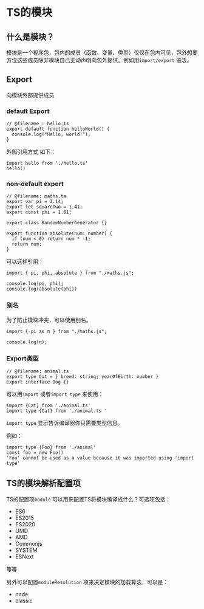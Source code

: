 # TS的模块

## 什么是模块？



模块是一个程序包，包内的成员（函数、变量、类型）仅仅在包内可见，包外想要方位这些成员除非模块自己主动声明向包外提供。例如用`import/export` 语法。





## Export

向模块外部提供成员



### default Export

```tsx
// @filename : hello.ts
export default function helloWorld() {
  console.log("Hello, world!");
}
```

外部引用方式 如下：

```tsx
import hello from './hello.ts'
hello()
```

### non-default export

```tsx
// @filename: maths.ts
export var pi = 3.14;
export let squareTwo = 1.41;
export const phi = 1.61;
 
export class RandomNumberGenerator {}
 
export function absolute(num: number) {
  if (num < 0) return num * -1;
  return num;
}
```

可以这样引用：

```tsx
import { pi, phi, absolute } from "./maths.js";
 
console.log(pi, phi);
console.log(absolute(phi))
```



### 别名

为了防止模块冲突，可以使用别名。

```tsx
import { pi as π } from "./maths.js";
 
console.log(π);
```

### Export类型 

```tsx
// @filename: animal.ts
export type Cat = { breed: string; yearOfBirth: number }
export interface Dog {}
```

可以用`import` 或者`import type` 来使用：

```tsx
import {Cat} from './animal.ts'
import type {Cat} from './animal.ts	'
```

`import type` 显示告诉编译器你只需要类型信息。

例如：

```tsx
import type {Foo} from './animal'
const foo = new Foo()
'Foo' cannot be used as a value because it was imported using 'import type'
```

## TS的模块解析配置项

TS的配置项`module` 可以用来配置TS将模块编译成什么？可选项包括：

- ES6
- ES2015
- ES2020
- UMD
- AMD
- Commonjs
- SYSTEM
- ESNext

等等

另外可以配置`moduleResolution` 项来决定模块的加载算法，可以是：

- node
- classic

